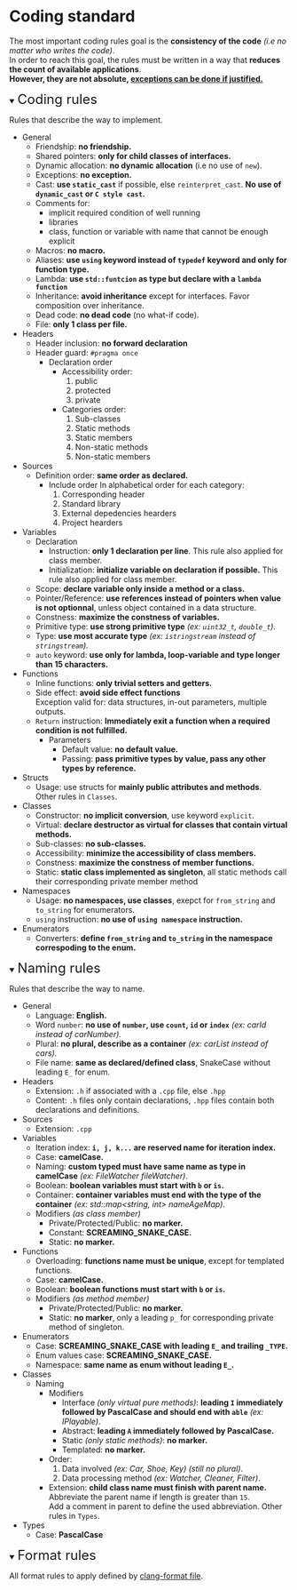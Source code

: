 # Coding standard

The most important coding rules goal is the **consistency of the code** *(i.e no matter who writes the code)*.  
In order to reach this goal, the rules must be written in a way that **reduces the count of available applications**.  
<b>However, they are not absolute, <u>exceptions can be done if justified.</u></b>

<details open><summary><font size="5" id="coding-rules">Coding rules</font></summary>

Rules that describe the way to implement.
- General
  - Friendship: **no friendship.**
  - Shared pointers: **only for child classes of interfaces.**
  - Dynamic allocation: **no dynamic allocation** (i.e no use of `new`).
  - Exceptions: **no exception.**
  - Cast: **use `static_cast`** if possible, else `reinterpret_cast`. **No use of `dynamic_cast` or `C style cast`.**
  - Comments for:
    - implicit required condition of well running
    - libraries
    - class, function or variable with name that cannot be enough explicit
  - Macros: **no macro.**
  - Aliases: **use `using` keyword instead of `typedef` keyword and only for function type.**
  - Lambda: **use `std::funtcion` as type but declare with a `lambda function`**
  - Inheritance: **avoid inheritance** except for interfaces. Favor composition over inheritance.
  - Dead code: **no dead code** (no what-if code).
  - File: **only 1 class per file.**
- Headers
  - Header inclusion: **no forward declaration**
  - Header guard: `#pragma once`
    - Declaration order
      - Accessibility order:
          1. public
          2. protected
          3. private
      - Categories order:
          1. Sub-classes
          2. Static methods
          3. Static members
          4. Non-static methods
          5. Non-static members
- Sources
  - Definition order: **same order as declared.**
    - Include order
        In alphabetical order for each category:
        1. Corresponding header
        2. Standard library
        3. External depedencies hearders
        4. Project hearders
- Variables
  - Declaration
    - Instruction: **only 1 declaration per line**. This rule also applied for class member.
    - Initialization: **initialize variable on declaration if possible.** This rule also applied for class member.
  - Scope: **declare variable only inside a method or a class.**
  - Pointer/Reference: **use references instead of pointers when value is not optionnal**, unless object contained in a data structure.
  - Constness: **maximize the constness of variables.**
  - Primitive type: **use strong primitive type** *(ex: `uint32_t`, `double_t`).*
  - Type: **use most accurate type** *(ex: `istringstream` instead of `stringstream`).*
  - `auto` keyword: **use only for lambda, loop-variable and type longer than 15 characters.**
- Functions
  - Inline functions: **only trivial setters and getters.**
  - Side effect: **avoid side effect functions**  
      Exception valid for: data structures, in-out parameters, multiple outputs.
  - `Return` instruction: **Immediately exit a function when a required condition is not fulfilled.**
    - Parameters
      - Default value: **no default value.**
      - Passing: **pass primitive types by value, pass any other types by reference.**
- Structs
  - Usage: use structs for **mainly public attributes and methods**.  
    Other rules in `Classes`.
- Classes
  - Constructor: **no implicit conversion**, use keyword `explicit`.
  - Virtual: **declare destructor as virtual for classes that contain virtual methods.**
  - Sub-classes: **no sub-classes.**
  - Accessibility: **minimize the accessibility of class members.**
  - Constness: **maximize the constness of member functions.**
  - Static: **static class implemented as singleton**, all static methods call their corresponding private member method
- Namespaces
  - Usage: **no namespaces, use classes**, exepct for `from_string` and `to_string` for enumerators.
  - `using` instruction: **no use of `using namespace` instruction.**
- Enumerators
  - Converters: **define `from_string` and `to_string` in the namespace correspoding to the enum.**
</details>

<details open><summary><font size="5" id="naming-rules">Naming rules</font></summary>

Rules that describe the way to name.  
- General
  - Language: **English.**
  - Word `number`: **no use of `number`, use `count`, `id` or `index`** *(ex: carId instead of carNumber).*
  - Plural: **no plural, describe as a container** *(ex: carList instead of cars).*
  - File name: **same as declared/defined class**, SnakeCase without leading `E_` for enum.
- Headers
  - Extension: `.h` if associated with a `.cpp` file, else `.hpp`
  - Content: `.h` files only contain declarations, `.hpp` files contain both declarations and definitions.
- Sources
  - Extension: `.cpp`
- Variables
  - Iteration index: **`i, j, k...` are reserved name for iteration index.**
  - Case: **camelCase.**
  - Naming: **custom typed must have same name as type in camelCase** *(ex: FileWatcher fileWatcher)*.
  - Boolean: **boolean variables must start with `b` or `is`.**
  - Container: **container variables must end with the type of the container** *(ex: std::map<string, int> nameAgeMap)*.
  - Modifiers *(as class member)*
    - Private/Protected/Public: **no marker.**
    - Constant: **SCREAMING_SNAKE_CASE.**
    - Static: **no marker.**
- Functions
  - Overloading: **functions name must be unique**, except for templated functions.
  - Case: **camelCase.**
  - Boolean: **boolean functions must start with `b` or `is`.**
  - Modifiers *(as method member)*
    - Private/Protected/Public: **no marker.**
    - Static: **no marker**, only a leading `p_` for corresponding private method of singleton.
- Enumerators
  - Case: **SCREAMING_SNAKE_CASE with leading `E_` and trailing `_TYPE`.**
  - Enum values case: **SCREAMING_SNAKE_CASE.**
  - Namespace: **same name as enum without leading `E_`.**
- Classes
  - Naming
    - Modifiers
      - Interface *(only virtual pure methods)*: **leading `I` immediately followed by PascalCase and should end with `able`** *(ex: IPlayable)*.
      - Abstract: **leading `A` immediately followed by PascalCase.**
      - Static *(only static methods)*: **no marker.**
      - Templated: **no marker.**
    - Order:
      1. Data involved *(ex: Car, Shoe, Key)* *(still no plural)*.
      2. Data processing method *(ex: Watcher, Cleaner, Filter)*.
    - Extension: **child class name must finish with parent name.**  
      Abbreviate the parent name if length is greater than `15`.  
      Add a comment in parent to define the used abbreviation.
    Other rules in `Types`.
- Types
  - Case: **PascalCase**
</details>

<details open><summary><font size="5" id="format-rules">Format rules</font></summary>

All format rules to apply defined by [clang-format file](.clang-format).
</details>
<br>
